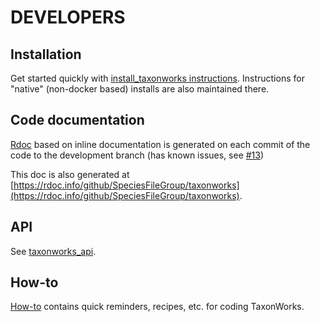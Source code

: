 # DEVELOPERS

## Installation

Get started quickly with [install_taxonworks instructions](https://github.com/SpeciesFileGroup/install_taxonworks).  Instructions for "native" (non-docker based) installs are also maintained there.

## Code documentation

[Rdoc](http://rdoc.taxonworks.org) based on inline documentation is generated on each commit of the code to the development branch (has known issues, see [#13](https://github.com/SpeciesFileGroup/taxonworks_doc/issues/13))

This doc is also generated at [https://rdoc.info/github/SpeciesFileGroup/taxonworks](https://rdoc.info/github/SpeciesFileGroup/taxonworks).

## API

See [taxonworks_api](https://github.com/SpeciesFileGroup/taxonworks_api).

## How-to

[How-to](/development/HOW-TO.md) contains quick reminders, recipes, etc. for coding TaxonWorks. 
